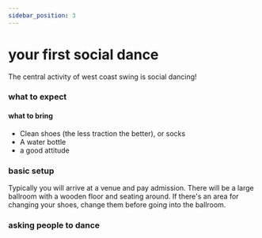 ```yaml
---
sidebar_position: 3
---
```


# your first social dance

The central activity of west coast swing is social dancing!

### what to expect

#### what to bring

- Clean shoes (the less traction the better), or socks
- A water bottle
- a good attitude

### basic setup

Typically you will arrive at a venue and pay admission. There will be a large ballroom with a wooden floor and seating around. If there's an area for changing your shoes, change them before going into the ballroom.

### asking people to dance
